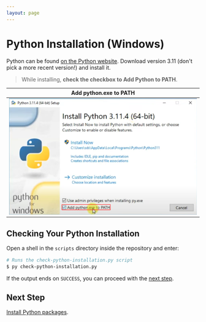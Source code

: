 ```yaml
---
layout: page
---
```


# Python Installation (Windows)

Python can be found [on the Python website](https://www.python.org/downloads/).
Download version 3.11 (don't pick a more recent version!) and install it.

> While installing, **check the checkbox to Add Python to PATH**.

| Add python.exe to PATH |
| :----------------------: |
| ![Add python.exe to PATH](./add-python-to-path.png) |

## Checking Your Python Installation

Open a shell in the `scripts` directory inside the repository and enter:

```bash
# Runs the check-python-installation.py script
$ py check-python-installation.py
```

If the output ends on `SUCCESS`, you can proceed with the [next step](packages.md).

## Next Step

[Install Python packages](packages.md).
